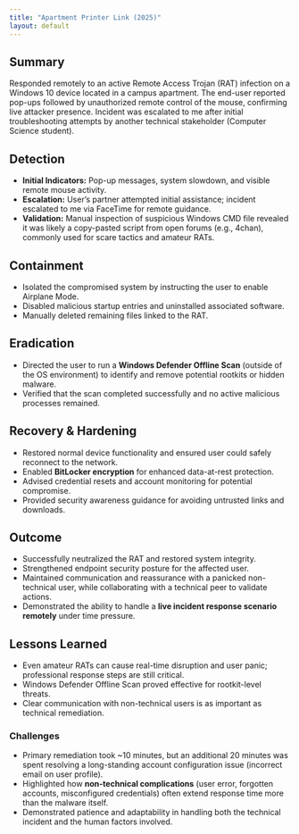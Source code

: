 ```yaml
---
title: "Apartment Printer Link (2025)"
layout: default
---
```


## Summary
Responded remotely to an active Remote Access Trojan (RAT) infection on a Windows 10 device located in a campus apartment. The end-user reported pop-ups followed by unauthorized remote control of the mouse, confirming live attacker presence. Incident was escalated to me after initial troubleshooting attempts by another technical stakeholder (Computer Science student).

## Detection
- **Initial Indicators:** Pop-up messages, system slowdown, and visible remote mouse activity.
- **Escalation:** User’s partner attempted initial assistance; incident escalated to me via FaceTime for remote guidance.
- **Validation:** Manual inspection of suspicious Windows CMD file revealed it was likely a copy-pasted script from open forums (e.g., 4chan), commonly used for scare tactics and amateur RATs.

## Containment
- Isolated the compromised system by instructing the user to enable Airplane Mode.
- Disabled malicious startup entries and uninstalled associated software.
- Manually deleted remaining files linked to the RAT.

## Eradication
- Directed the user to run a **Windows Defender Offline Scan** (outside of the OS environment) to identify and remove potential rootkits or hidden malware.
- Verified that the scan completed successfully and no active malicious processes remained.

## Recovery & Hardening
- Restored normal device functionality and ensured user could safely reconnect to the network.
- Enabled **BitLocker encryption** for enhanced data-at-rest protection.
- Advised credential resets and account monitoring for potential compromise.
- Provided security awareness guidance for avoiding untrusted links and downloads.

## Outcome
- Successfully neutralized the RAT and restored system integrity.
- Strengthened endpoint security posture for the affected user.
- Maintained communication and reassurance with a panicked non-technical user, while collaborating with a technical peer to validate actions.
- Demonstrated the ability to handle a **live incident response scenario remotely** under time pressure.

## Lessons Learned
- Even amateur RATs can cause real-time disruption and user panic; professional response steps are still critical.
- Windows Defender Offline Scan proved effective for rootkit-level threats.
- Clear communication with non-technical users is as important as technical remediation.


### Challenges
- Primary remediation took ~10 minutes, but an additional 20 minutes was spent resolving a long-standing account configuration issue (incorrect email on user profile).  
- Highlighted how **non-technical complications** (user error, forgotten accounts, misconfigured credentials) often extend response time more than the malware itself.  
- Demonstrated patience and adaptability in handling both the technical incident and the human factors involved.